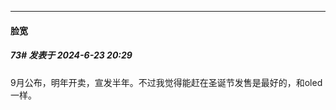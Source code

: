 ﻿
*****

####  脸宽  
##### 73#       发表于 2024-6-23 20:29

9月公布，明年开卖，宣发半年。不过我觉得能赶在圣诞节发售是最好的，和oled一样。

